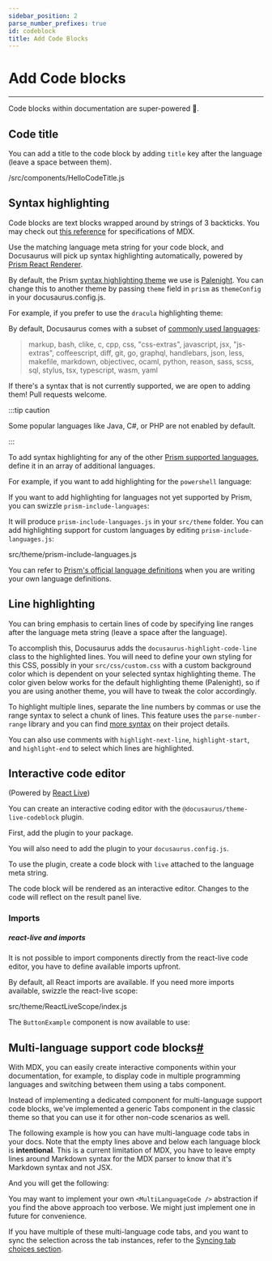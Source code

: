 ```yaml
---
sidebar_position: 2
parse_number_prefixes: true
id: codeblock
title: Add Code Blocks
---
```


# Add Code blocks

---

Code blocks within documentation are super-powered 💪.

## Code title[](https://docusaurus.io/docs/markdown-features/code-blocks#code-title)

You can add a title to the code block by adding `title` key after the language (leave a space between them).

/src/components/HelloCodeTitle.js

## Syntax highlighting[](https://docusaurus.io/docs/markdown-features/code-blocks#syntax-highlighting)

Code blocks are text blocks wrapped around by strings of 3 backticks. You may check out [this reference](https://github.com/mdx-js/specification) for specifications of MDX.

Use the matching language meta string for your code block, and Docusaurus will pick up syntax highlighting automatically, powered by [Prism React Renderer](https://github.com/FormidableLabs/prism-react-renderer).

By default, the Prism [syntax highlighting theme](https://github.com/FormidableLabs/prism-react-renderer#theming) we use is [Palenight](https://github.com/FormidableLabs/prism-react-renderer/blob/master/src/themes/palenight.js). You can change this to another theme by passing `theme` field in `prism` as `themeConfig` in your docusaurus.config.js.

For example, if you prefer to use the `dracula` highlighting theme:

By default, Docusaurus comes with a subset of [commonly used languages](https://github.com/FormidableLabs/prism-react-renderer/blob/master/src/vendor/prism/includeLangs.js):

> markup, bash, clike, c, cpp, css, "css-extras", javascript, jsx, "js-extras", coffeescript, diff, git, go, graphql, handlebars, json, less, makefile, markdown, objectivec, ocaml, python, reason, sass, scss, sql, stylus, tsx, typescript, wasm, yaml

If there's a syntax that is not currently supported, we are open to adding them! Pull requests welcome.

:::tip caution

Some popular languages like Java, C#, or PHP are not enabled by default.

:::

To add syntax highlighting for any of the other [Prism supported languages](https://prismjs.com/#supported-languages), define it in an array of additional languages.

For example, if you want to add highlighting for the `powershell` language:

If you want to add highlighting for languages not yet supported by Prism, you can swizzle `prism-include-languages`:

It will produce `prism-include-languages.js` in your `src/theme` folder. You can add highlighting support for custom languages by editing `prism-include-languages.js`:

src/theme/prism-include-languages.js

You can refer to [Prism's official language definitions](https://github.com/PrismJS/prism/tree/master/components) when you are writing your own language definitions.

## Line highlighting[](https://docusaurus.io/docs/markdown-features/code-blocks#line-highlighting)

You can bring emphasis to certain lines of code by specifying line ranges after the language meta string (leave a space after the language).

To accomplish this, Docusaurus adds the `docusaurus-highlight-code-line` class to the highlighted lines. You will need to define your own styling for this CSS, possibly in your `src/css/custom.css` with a custom background color which is dependent on your selected syntax highlighting theme. The color given below works for the default highlighting theme (Palenight), so if you are using another theme, you will have to tweak the color accordingly.

To highlight multiple lines, separate the line numbers by commas or use the range syntax to select a chunk of lines. This feature uses the `parse-number-range` library and you can find [more syntax](https://www.npmjs.com/package/parse-numeric-range) on their project details.

You can also use comments with `highlight-next-line`, `highlight-start`, and `highlight-end` to select which lines are highlighted.

## Interactive code editor[](https://docusaurus.io/docs/markdown-features/code-blocks#interactive-code-editor)

(Powered by [React Live](https://github.com/FormidableLabs/react-live))

You can create an interactive coding editor with the `@docusaurus/theme-live-codeblock` plugin.

First, add the plugin to your package.

You will also need to add the plugin to your `docusaurus.config.js`.

To use the plugin, create a code block with `live` attached to the language meta string.

The code block will be rendered as an interactive editor. Changes to the code will reflect on the result panel live.

### Imports[](https://docusaurus.io/docs/markdown-features/code-blocks#imports)

##### react-live and imports

It is not possible to import components directly from the react-live code editor, you have to define available imports upfront.

By default, all React imports are available. If you need more imports available, swizzle the react-live scope:

src/theme/ReactLiveScope/index.js

The `ButtonExample` component is now available to use:

## Multi-language support code blocks[#](https://docusaurus.io/docs/markdown-features/code-blocks#multi-language-support-code-blocks)

With MDX, you can easily create interactive components within your documentation, for example, to display code in multiple programming languages and switching between them using a tabs component.

Instead of implementing a dedicated component for multi-language support code blocks, we've implemented a generic Tabs component in the classic theme so that you can use it for other non-code scenarios as well.

The following example is how you can have multi-language code tabs in your docs. Note that the empty lines above and below each language block is **intentional**. This is a current limitation of MDX, you have to leave empty lines around Markdown syntax for the MDX parser to know that it's Markdown syntax and not JSX.

And you will get the following:

You may want to implement your own `<MultiLanguageCode />` abstraction if you find the above approach too verbose. We might just implement one in future for convenience.

If you have multiple of these multi-language code tabs, and you want to sync the selection across the tab instances, refer to the [Syncing tab choices section](https://docusaurus.io/docs/markdown-features/code-blocks#syncing-tab-choices).

